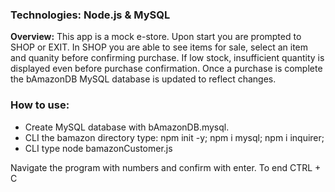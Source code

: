 ### **Technologies:** Node.js & MySQL

**Overview:** This app is a mock e-store. Upon start you are prompted to SHOP or EXIT. In SHOP you are able to see items for sale, select an item and quanity before confirming purchase. If low stock, insufficient quantity is displayed even before purchase confirmation. Once a purchase is complete the bAmazonDB MySQL database is updated to reflect changes. 

### How to use:
* Create MySQL database with bAmazonDB.mysql.
* CLI the bamazon directory type: npm init -y; npm i mysql; npm i inquirer;
* CLI type node bamazonCustomer.js

Navigate the program with numbers and confirm with enter. To end CTRL + C

